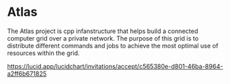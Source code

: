 # Atlas
The Atlas project is cpp infanstructure that helps build a connected computer grid over a private network.
The purpose of this grid is to distribute different commands and jobs to achieve the most optimal use of resources within the grid. 

https://lucid.app/lucidchart/invitations/accept/c565380e-d801-46ba-8964-a2ff6b671825
